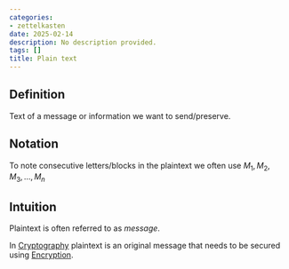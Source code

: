 ```yaml
---
categories:
- zettelkasten
date: 2025-02-14
description: No description provided.
tags: []
title: Plain text
---
```


## Definition

Text of a message or information we want to send/preserve.

## Notation

To note consecutive letters/blocks in the plaintext we often use ${M_{1}, M_{2}, M_{3}, \dots, M_{n}}$ 

## Intuition

Plaintext is often referred to as *message*.

In [Cryptography](Cryptography) plaintext is an original message that needs to be secured using [Encryption](Encryption.md).

